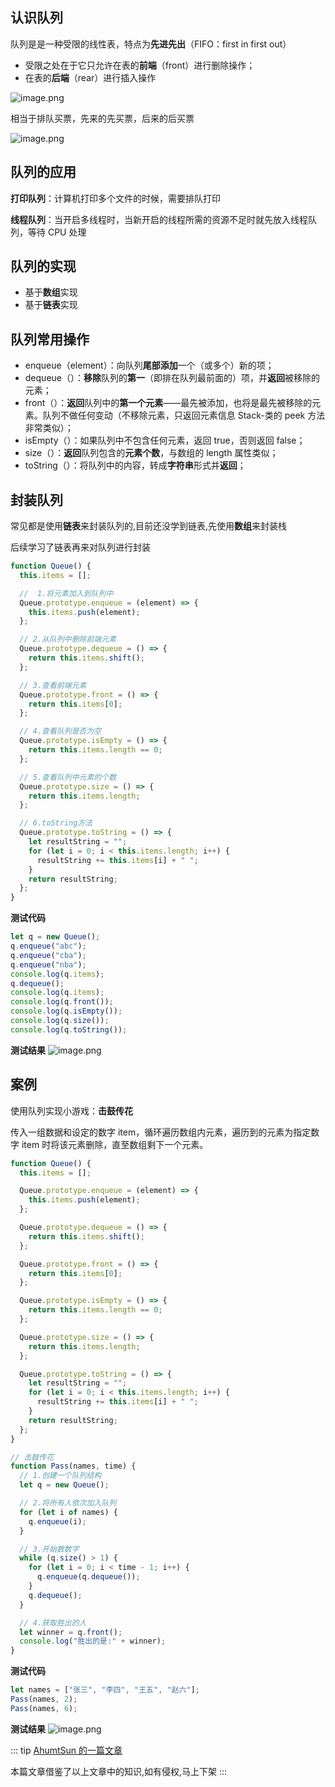 ## 认识队列

队列是是一种受限的线性表，特点为**先进先出**（FIFO：first in first out）

- 受限之处在于它只允许在表的**前端**（front）进行删除操作；
- 在表的**后端**（rear）进行插入操作

![image.png](https://gitee.com/ahuntsun/BlogImgs/raw/master/%E6%95%B0%E6%8D%AE%E7%BB%93%E6%9E%84%E4%B8%8E%E7%AE%97%E6%B3%95/%E9%98%9F%E5%88%97/1.png)

相当于排队买票，先来的先买票，后来的后买票

![image.png](https://gitee.com/ahuntsun/BlogImgs/raw/master/%E6%95%B0%E6%8D%AE%E7%BB%93%E6%9E%84%E4%B8%8E%E7%AE%97%E6%B3%95/%E9%98%9F%E5%88%97/2.png)

## 队列的应用

**打印队列**：计算机打印多个文件的时候，需要排队打印

**线程队列**：当开启多线程时，当新开启的线程所需的资源不足时就先放入线程队列，等待 CPU 处理

## 队列的实现

- 基于**数组**实现
- 基于**链表**实现

## 队列常用操作

- enqueue（element）：向队列**尾部添加**一个（或多个）新的项；
- dequeue（）：**移除**队列的**第一**（即排在队列最前面的）项，并**返回**被移除的元素；
- front（）：**返回**队列中的**第一个元素**——最先被添加，也将是最先被移除的元素。队列不做任何变动（不移除元素，只返回元素信息 Stack-类的 peek 方法非常类似）；
- isEmpty（）：如果队列中不包含任何元素，返回 true，否则返回 false；
- size（）：**返回**队列包含的**元素个数**，与数组的 length 属性类似；
- toString（）：将队列中的内容，转成**字符串**形式并**返回**；

## 封装队列

常见都是使用**链表**来封装队列的,目前还没学到链表,先使用**数组**来封装栈

后续学习了链表再来对队列进行封装

```js
function Queue() {
  this.items = [];

  //  1.将元素加入到队列中
  Queue.prototype.enqueue = (element) => {
    this.items.push(element);
  };

  // 2.从队列中删除前端元素
  Queue.prototype.dequeue = () => {
    return this.items.shift();
  };

  // 3.查看前端元素
  Queue.prototype.front = () => {
    return this.items[0];
  };

  // 4.查看队列是否为空
  Queue.prototype.isEmpty = () => {
    return this.items.length == 0;
  };

  // 5.查看队列中元素的个数
  Queue.prototype.size = () => {
    return this.items.length;
  };

  // 6.toString方法
  Queue.prototype.toString = () => {
    let resultString = "";
    for (let i = 0; i < this.items.length; i++) {
      resultString += this.items[i] + " ";
    }
    return resultString;
  };
}
```

**测试代码**

```js
let q = new Queue();
q.enqueue("abc");
q.enqueue("cba");
q.enqueue("nba");
console.log(q.items);
q.dequeue();
console.log(q.items);
console.log(q.front());
console.log(q.isEmpty());
console.log(q.size());
console.log(q.toString());
```

**测试结果**
![image.png](https://p1-juejin.byteimg.com/tos-cn-i-k3u1fbpfcp/64314b9b9ed94ca49901fbd4525ce8fe~tplv-k3u1fbpfcp-watermark.image)

## 案例

使用队列实现小游戏：**击鼓传花**

传入一组数据和设定的数字 item，循环遍历数组内元素，遍历到的元素为指定数字 item 时将该元素删除，直至数组剩下一个元素。

```js
function Queue() {
  this.items = [];

  Queue.prototype.enqueue = (element) => {
    this.items.push(element);
  };

  Queue.prototype.dequeue = () => {
    return this.items.shift();
  };

  Queue.prototype.front = () => {
    return this.items[0];
  };

  Queue.prototype.isEmpty = () => {
    return this.items.length == 0;
  };

  Queue.prototype.size = () => {
    return this.items.length;
  };

  Queue.prototype.toString = () => {
    let resultString = "";
    for (let i = 0; i < this.items.length; i++) {
      resultString += this.items[i] + " ";
    }
    return resultString;
  };
}

// 击鼓传花
function Pass(names, time) {
  // 1.创建一个队列结构
  let q = new Queue();

  // 2.将所有人依次加入队列
  for (let i of names) {
    q.enqueue(i);
  }

  // 3.开始数数字
  while (q.size() > 1) {
    for (let i = 0; i < time - 1; i++) {
      q.enqueue(q.dequeue());
    }
    q.dequeue();
  }

  // 4.获取胜出的人
  let winner = q.front();
  console.log("胜出的是:" + winner);
}
```

**测试代码**

```js
let names = ["张三", "李四", "王五", "赵六"];
Pass(names, 2);
Pass(names, 6);
```

**测试结果**
![image.png](https://p6-juejin.byteimg.com/tos-cn-i-k3u1fbpfcp/873c492f62ad41afa6a8e9d9c9632429~tplv-k3u1fbpfcp-watermark.image)

::: tip
[AhumtSun 的一篇文章](http://ahuntsun.top/navitem/algorithm/theory/notes/2.html#_3-2-%E6%B3%A8%E6%84%8F%E7%82%B9)

本篇文章借鉴了以上文章中的知识,如有侵权,马上下架
:::
